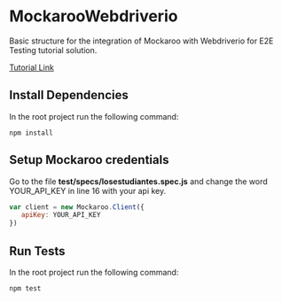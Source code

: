 # MockarooWebdriverio

Basic structure for the integration of Mockaroo with Webdriverio for E2E Testing tutorial solution.

[Tutorial Link](https://testerink.gitbook.io/taller7/)

## Install Dependencies

In the root project run the following command:

```
npm install
```

## Setup Mockaroo credentials

Go to the file **test/specs/losestudiantes.spec.js** and change the word YOUR_API_KEY in line 16 with your api key.

```javascript
var client = new Mockaroo.Client({
   apiKey: YOUR_API_KEY
})
```

## Run Tests

In the root project run the following command:

```
npm test
```
